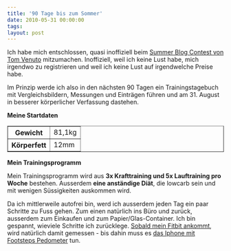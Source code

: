 ```yaml
---
title: '90 Tage bis zum Sommer'
date: 2010-05-31 00:00:00 
tags: 
layout: post
---
```

<p>Ich habe mich entschlossen, quasi inoffiziell beim <a href="http://www.burnthefatblog.com/archives/2010/05/burn_the_fat_contests.php">Summer Blog Contest von Tom Venuto</a> mitzumachen. Inoffiziell, weil ich keine Lust habe, mich irgendwo zu registrieren und weil ich keine Lust auf irgendwelche Preise habe.</p>

<p>Im Prinzip werde ich also in den n&auml;chsten 90 Tagen ein Trainingstagebuch mit Vergleichsbildern, Messungen und Eintr&auml;gen f&uuml;hren und am 31. August in besserer k&ouml;rperlicher Verfassung dastehen.</p>

<p><strong>Meine Startdaten</strong></p>

<table border="1" align="center">

<tr>
<th>Gewicht</th>
<td>81,1kg</td>
</tr>
<tr>
<th>K&ouml;rperfett</th>
<td>12mm</td>
</tr>

</table>

<p><strong>Mein Trainingsprogramm</strong></p>

<p><strong></strong> Mein Trainingsprogramm wird aus <strong>3x Krafttraining und 5x Lauftraining pro Woche</strong> bestehen. Ausserdem <strong>eine anst&auml;ndige Di&auml;t</strong>, die lowcarb sein und mit wenigen S&uuml;ssigkeiten auskommen wird.</p>

<p>Da ich mittlerweile autofrei bin, werd ich ausserdem jeden Tag ein paar Schritte zu Fuss gehen. Zum einen nat&uuml;rlich ins B&uuml;ro und zur&uuml;ck, ausserdem zum Einkaufen und zum Papier/Glas-Container. Ich bin gespannt, wieviele Schritte ich zur&uuml;cklege. <a href="http://blog.kopis.de/2010/05/29/ein-neues-gadget-fitbit/">Sobald mein Fitbit ankommt</a>, wird nat&uuml;rlich damit gemessen - bis dahin muss es <a href="http://itunes.apple.com/de/app/footsteps-pedometer/id329766980?mt=8">das Iphone mit Footsteps Pedometer</a> tun.</p>
